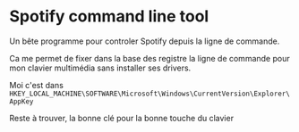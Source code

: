 ﻿# Spotify command line tool

Un bête programme pour controler Spotify depuis la ligne de commande.

Ca me permet de fixer dans la base des registre la ligne de commande pour mon clavier multimédia sans installer ses drivers.

Moi c'est dans 
`HKEY_LOCAL_MACHINE\SOFTWARE\Microsoft\Windows\CurrentVersion\Explorer\AppKey`

Reste à trouver, la bonne clé pour la bonne touche du clavier